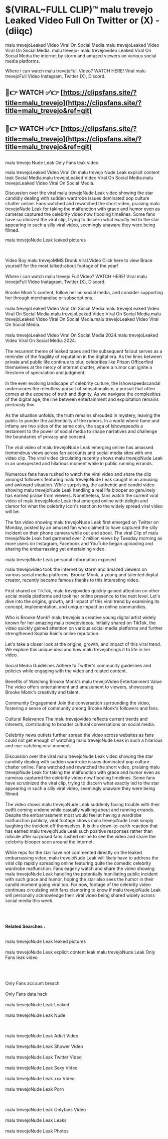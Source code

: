 #  $(VIRAL~FULL CLIP)™ malu trevejo Leaked Video Full On Twitter or (X)  - (diiqc)

malu trevejoLeaked Video Viral On Social Media.malu trevejoLeaked Video Viral On Social Media.
malu trevejo- malu trevejovideo Leaked Viral On Social Media the internet by storm and amazed viewers on various social media platforms.

Where i can watch malu trevejoFull Video? WATCH HERE! Viral malu trevejoFull Video Instagram, Twitter (X), Discord.

## 🔴👉 WATCH ✅👉 [https://clipsfans.site/?title=malu_trevejo](https://clipsfans.site/?title=malu_trevejo&ref=git)


## 🔴👉 WATCH ✅👉 [https://clipsfans.site/?title=malu_trevejo](https://clipsfans.site/?title=malu_trevejo&ref=git)
##


malu trevejo Nude Leak Only Fans leak video 


malu trevejoLeaked Video Viral On  malu trevejo Nude Leak explicit content leak Social Media.malu trevejoLeaked Video Viral On Social Media.malu trevejoLeaked Video Viral On Social Media.



Discussion over the viral malu trevejoNude Leak video showing the star candidly dealing with sudden wardrobe issues dominated pop culture chatter online. Fans watched and rewatched the short video, praising malu trevejoNude Leak for taking the malfunction with grace and humor even as cameras captured the celebrity video now flooding timelines. Some fans have scrutinized the viral clip, trying to discern what exactly led to the star appearing in such a silly viral video, seemingly unaware they were being filmed.


malu trevejoNude Leak leaked pictures


  <br>

  <br>
Video Boy malu trevejoMMS Drunk Viral.Video Click here to view Brace yourself for the most talked-about footage of the year!
<br><br>
Where i can watch malu trevejo Full Video? WATCH HERE! Viral malu trevejoFull Video Instagram, Twitter (X), Discord.
<br><br>
Brooke Monk's content, follow her on social media, and consider supporting her through merchandise or subscriptions.
<br><br>
malu trevejoLeaked Video Viral On Social Media.malu trevejoLeaked Video Viral On Social Media.malu trevejoLeaked Video Viral On Social Media.malu trevejoLeaked Video Viral On Social Media.malu trevejoLeaked Video Viral On Social Media.
<br><br>
malu trevejoLeaked Video Viral On Social Media 2024.malu trevejoLeaked Video Viral On Social Media 2024.
<br><br>
The recurrent theme of leaked tapes and the subsequent fallout serves as a reminder of the fragility of reputation in the digital era. As the lines between private and public life continue to blur, celebrities like Prison Officerfind themselves at the mercy of internet chatter, where a rumor can ignite a firestorm of speculation and judgment.
<br><br>
In the ever evolving landscape of celebrity culture, the Ishowspeedscandal underscores the relentless pursuit of sensationalism, a pursuit that often comes at the expense of truth and dignity. As we navigate the complexities of the digital age, the line between entertainment and exploitation remains perilously thin.
<br><br>
As the situation unfolds, the truth remains shrouded in mystery, leaving the public to ponder the authenticity of the rumors. In a world where fame and infamy are two sides of the same coin, the saga of Ishowspeedis a testament to the power of social media to shape narratives and challenge the boundaries of privacy and consent.
<br><br>
The viral video of malu trevejoNude Leak emerging online has amassed tremendous views across fan accounts and social media sites with one video clip. The viral video circulating recently shows malu trevejoNude Leak in an unexpected and hilarious moment while in public running errands.
<br><br>
Numerous fans have rushed to watch the viral video and share the clip amongst followers featuring malu trevejoNude Leak caught in an amusing and awkward situation. While surprising, the authentic and candid video showing malu trevejoNude Leak handling a real life blooper so genuinely has earned praise from viewers. Nonetheless, fans watch the current viral video of malu trevejoNude Leak that emerged online with delight and clamor for what the celebrity icon's reaction to the widely spread viral video will be.
<br><br>
The fan video showing malu trevejoNude Leak first emerged on Twitter on Monday, posted by an amused fan who claimed to have captured the silly incident on their phone camera while out and about. The viral Clip of malu trevejoNude Leak had garnered over 2 million views by Tuesday morning as more users on Instagram, Facebook and YouTube began uploading and sharing the embarrassing yet entertaining video.
<br><br>
malu trevejoNude Leak personal information exposed

malu trevejovideo took the internet by storm and amazed viewers on various social media platforms. Brooke Monk, a young and talented digital creator, recently became famous thanks to this interesting video.
<br><br>
First shared on TikTok, malu trevejovideo quickly gained attention on other social media platforms and took her online presence to the next level. Let's dive into the origins, growth, and impact of this viral trend by examining its concept, implementation, and unique impact on online communities.
<br><br>
Who is Brooke Monk? malu trevejois a creative young digital artist widely known for her amazing malu trevejovideos. Initially shared on TikTok, the video quickly gained attention on various social media platforms and further strengthened Sophia Rain's online reputation.
<br><br>
Let's take a closer look at the origins, growth, and impact of this viral trend. We explore this unique idea and how malu trevejobrings it to life in her video.
<br><br>
Social Media Guidelines Adhere to Twitter's community guidelines and policies while engaging with the video and related content.
<br><br>
Benefits of Watching Brooke Monk's malu trevejoVideo Entertainment Value The video offers entertainment and amusement to viewers, showcasing Brooke Monk's creativity and talent.
<br><br>
Community Engagement Join the conversation surrounding the video, fostering a sense of community among Brooke Monk's followers and fans.
<br><br>
Cultural Relevance The malu trevejovideo reflects current trends and interests, contributing to broader cultural conversations on social media.
<br><br>
Celebrity news outlets further spread the video across websites as fans could not get enough of watching malu trevejoNude Leak in such a hilarious and eye-catching viral moment.
<br><br>
Discussion over the viral malu trevejoNude Leak video showing the star candidly dealing with sudden wardrobe issues dominated pop culture chatter online. Fans watched and rewatched the short video, praising malu trevejoNude Leak for taking the malfunction with grace and humor even as cameras captured the celebrity video now flooding timelines. Some fans have scrutinized the viral clip, trying to discern what exactly led to the star appearing in such a silly viral video, seemingly unaware they were being filmed.
<br><br>
The video shows malu trevejoNude Leak suddenly facing trouble with their outfit coming undone while casually walking about and running errands. Despite the embarrassment most would feel at having a wardrobe malfunction publicly, viral footage shows malu trevejoNude Leak simply laughing the incident off themselves. It is this down-to-earth reaction that has earned malu trevejoNude Leak such positive responses rather than ridicule after surprised fans rushed online to see the video and share the celebrity blooper seen around the internet.
<br><br>
While reps for the star have not commented directly on the leaked embarrassing video, malu trevejoNude Leak will likely have to address the viral clip rapidly spreading online featuring quite the comedic celebrity wardrobe malfunction. Fans eagerly watch and share the video showing malu trevejoNude Leak handling the potentially humiliating public incident with such grace and humor, hoping the star also sees the humor in their candid moment going viral too. For now, footage of the celebrity video continues circulating with fans clamoring to know if malu trevejoNude Leak will personally acknowledge their viral video being shared widely across social media this week.
<br><br>

<br><br>
<strong>Related Searches :</strong>
<br><br>

malu trevejoNude Leak leaked pictures
<br><br>
malu trevejoNude Leak explicit content leak
malu trevejoNude Leak Only Fans leak video
<br><br>

<br><br>
Only Fans account breach
<br><br>
Only Fans data hack
<br><br>
malu trevejoNude Leak Leaked
<br><br>
malu trevejoNude Leak Nude

<br><br>
malu trevejoNude Leak Adult Video
<br><br>
malu trevejoNude Leak Shower Video
<br><br>
malu trevejoNude Leak Twitter Video
<br><br>
malu trevejoNude Leak Sexy Video
<br><br>
malu trevejoNude Leak xxx Video
<br><br>
malu trevejoNude Leak Porn

<br><br>
malu trevejoNude Leak Onlyfans Video
<br><br>
malu trevejoNude Leak Leaks
<br><br>
malu trevejoNude Leak Photos